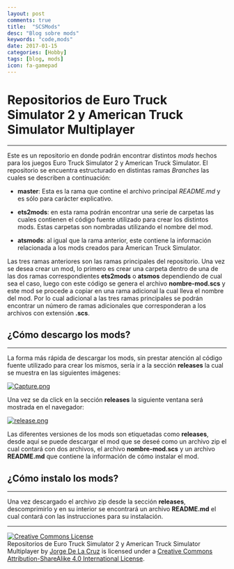 ```yaml
---
layout: post
comments: true
title:  "SCSMods"
desc: "Blog sobre mods"
keywords: "code,mods"
date: 2017-01-15
categories: [Hobby]
tags: [blog, mods]
icon: fa-gamepad
---
```


# Repositorios de Euro Truck Simulator 2 y American Truck Simulator Multiplayer
----
Este es un repositorio en donde podrán encontrar distintos *mods* hechos para los juegos Euro Truck Simulator 2 y American Truck Simulator.
El repositorio se encuentra estructurado en distintas ramas *Branches* las cuales se describen a continuación:


* **master**: Esta es la rama que contine el archivo principal *README.md* y es sólo para carácter explicativo.
* **ets2mods**: en esta rama podrán encontrar una serie de carpetas las cuales contienen el código fuente utilizado para crear los distintos mods. Estas carpetas son nombradas utilizando el nombre del mod.

* **atsmods**: al igual que la rama anterior, este contiene la información relacionada a los mods creados para American Truck Simulator.

Las tres ramas anteriores son las ramas principales del repositorio. Una vez se desea crear un mod, lo primero es crear una carpeta dentro de una de las dos ramas correspondientes **ets2mods** o **atsmos** dependiendo de cual sea el caso, luego con este código se genera el archivo **nombre-mod.scs** y este mod se procede a copiar en una rama adicional la cual lleva el nombre del mod. Por lo cual adicional a las tres ramas principales se podrán encontrar un número de ramas adicionales que corresponderan a los archivos con extensión **.scs**.

## ¿Cómo descargo los mods?
---
La forma más rápida de descargar los mods, sin prestar atención al código fuente utilizado para crear los mismos, sería ir a la sección **releases** la cual se muestra en las siguientes imágenes:

[![Capture.png](https://s5.postimg.org/6baueisp3/Capture.png)](https://postimg.org/image/oe3x5qojn/)


Una vez se da click en la sección **releases** la siguiente ventana será mostrada en el navegador:

[![release.png](https://s5.postimg.org/ly23rw6h3/release.png)](https://postimg.org/image/8h5590w5f/)



Las diferentes versiones de los mods son etiquetadas como **releases**, desde aquí se puede descargar el mod que se deseé como un archivo zip el cual contará con dos archivos, el archivo **nombre-mod.scs** y un archivo **README.md** que contiene la información de cómo instalar el mod.

## ¿Cómo instalo los mods?
---
Una vez descargado el archivo zip desde la sección **releases**, descomprimirlo y en su interior se encontrará un archivo **README.md** el cual contará con las instrucciones para su instalación.

---

<a rel="license" href="http://creativecommons.org/licenses/by-sa/4.0/"><img alt="Creative Commons License" style="border-width:0" src="https://i.creativecommons.org/l/by-sa/4.0/88x31.png" /></a><br /><span xmlns:dct="http://purl.org/dc/terms/" property="dct:title">Repositorios de Euro Truck Simulator 2 y American Truck Simulator Multiplayer</span> by <a xmlns:cc="http://creativecommons.org/ns#" href="https://jdelacruz26.github.io/" property="cc:attributionName" rel="cc:attributionURL">Jorge De La Cruz</a> is licensed under a <a rel="license" href="http://creativecommons.org/licenses/by-sa/4.0/">Creative Commons Attribution-ShareAlike 4.0 International License</a>.
